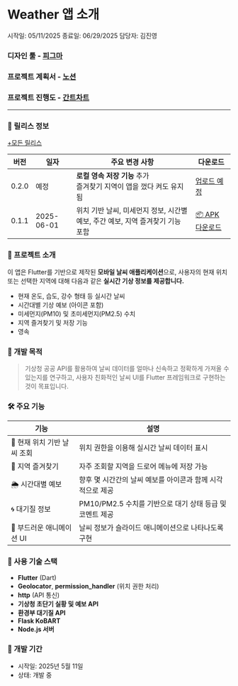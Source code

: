 # Weather 앱 소개

시작일: 05/11/2025
종료일: 06/29/2025
담당자: 김진영

### 디자인 툴 - [피그마](https://www.figma.com/design/ttHZrIvWEsbmKpuHlHbROI/Weather?node-id=8-33&t=z0YeE2T4QWUhpgm8-1)

### 프로젝트 계획서 - [노션](https://www.notion.so/1fa4f7ca3dd9814ca017db686fb3501c?pvs=4)

### 프로젝트 진행도 - [간트차트](https://www.notion.so/1fa4f7ca3dd9806ea3a8f954c73a61cb?v=1fa4f7ca3dd981429a1c000c4c265773&pvs=4)

---

### 🚀 릴리스 정보 

[+모든 릴리스](https://github.com/izuna69/weather/releases/tag/Main)

| 버전   | 일자        | 주요 변경 사항                                                                 | 다운로드 |
|--------|-------------|----------------------------------------------------------------------------------|-----------|
| 0.2.0  | 예정         | **로컬 영속 저장 기능** 추가<br>즐겨찾기 지역이 앱을 껐다 켜도 유지됨                   | [업로드 예정](https://github.com/users/izuna69/projects/1/views/2?layout=roadmap&sortedBy%5Bdirection%5D=asc&sortedBy%5BcolumnId%5D=Title) |
| 0.1.1  | 2025-06-01  | 위치 기반 날씨, 미세먼지 정보, 시간별 예보, 주간 예보, 지역 즐겨찾기 기능 포함             | [📦 APK 다운로드](https://github.com/izuna69/weather/releases/download/Main/app-release_0.1.1.zip) |


### 🧾 프로젝트 소개

이 앱은 Flutter를 기반으로 제작된 **모바일 날씨 애플리케이션**으로, 사용자의 현재 위치 또는 선택한 지역에 대해 다음과 같은 **실시간 기상 정보를 제공합니다.**

- 현재 온도, 습도, 강수 형태 등 실시간 날씨
- 시간대별 기상 예보 (아이콘 포함)
- 미세먼지(PM10) 및 초미세먼지(PM2.5) 수치
- 지역 즐겨찾기 및 저장 기능
- 영속

### 🎯 개발 목적

> 기상청 공공 API를 활용하여 날씨 데이터를 얼마나 신속하고 정확하게 가져올 수 있는지를 연구하고, 사용자 친화적인 날씨 UI를 Flutter 프레임워크로 구현하는 것이 목표입니다.
> 

### 🛠️ 주요 기능

| 기능 | 설명 |
| --- | --- |
| 📍 현재 위치 기반 날씨 조회 | 위치 권한을 이용해 실시간 날씨 데이터 표시 |
| 📁 지역 즐겨찾기 | 자주 조회할 지역을 드로어 메뉴에 저장 가능 |
| 🌦 시간대별 예보 | 향후 몇 시간간의 날씨 예보를 아이콘과 함께 시각적으로 제공 |
| 🌀 대기질 정보 | PM10/PM2.5 수치를 기반으로 대기 상태 등급 및 코멘트 제공 |
| 🎨 부드러운 애니메이션 UI | 날씨 정보가 슬라이드 애니메이션으로 나타나도록 구현 |

### 🧱 사용 기술 스택

- **Flutter** (Dart)
- **Geolocator**, **permission_handler** (위치 권한 처리)
- **http** (API 통신)
- **기상청 초단기 실황 및 예보 API**
- **환경부 대기질 API**
- **Flask KoBART**
- **Node.js 서버**

### 

### 📅 개발 기간

- 시작일: 2025년 5월 11일
- 상태: 개발 중
